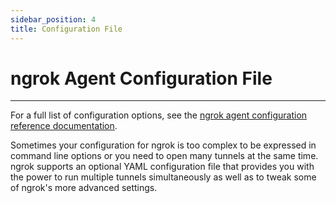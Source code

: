 ```yaml
---
sidebar_position: 4
title: Configuration File
---
```


# ngrok Agent Configuration File
--------------------

For a full list of configuration options, see the [ngrok agent configuration reference documentation](/docs/ngrok-agent/config).

Sometimes your configuration for ngrok is too complex to be expressed in command line options or you need to open many tunnels at the same time. ngrok supports an optional YAML configuration file that provides you with the power to run multiple tunnels simultaneously as well as to tweak some of ngrok's more advanced settings.

